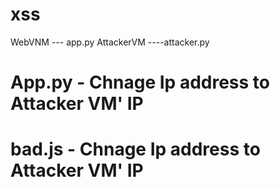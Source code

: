 # xss
WebVNM  --- app.py 
AttackerVM ----attacker.py
# App.py - Chnage Ip address to Attacker VM' IP
# bad.js - Chnage Ip address to Attacker VM' IP
